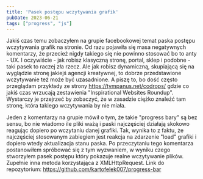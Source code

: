 ```yaml
---
title: 'Pasek postępu wczytywania grafik'
pubDate: 2023-06-21
tags: ["progress", "js"]
---
```


Jakiś czas temu zobaczyłem na grupie facebookowej temat paska postępu wczytywania grafik na stronie.
Od razu pojawiła się masa negatywnych komentarzy, że przecież nigdy takiego się nie powinno stosować bo to anty - UX.
I oczywiście - jak robisz klasyczną stronę, portal, sklep i podobne - taki pasek to raczej zła rzecz. Ale jak robisz dynamiczną, skupiającą się na wyglądzie stronę jakiejś agencji kreatywnej, to dobrze przedstawione wczytywanie też może być uzasadnione. A piszę to, bo dość często przeglądam przykłady ze strony <a href="https://tympanus.net/codrops/">https://tympanus.net/codrops/</a> gdzie co jakiś czas wrzucają zestawienia "Inspirational Websites Roundup". Wystarczy je przejrzeć by zobaczyć, że w zasadzie ciężko znaleźć tam stronę, która takiego wczytywania by nie miała.

Jeden z komentarzy na grupie mówił o tym, że takie "progress bary" są bez sensu, bo nie wiadomo ile pliki ważą i paski najczęściej działają skokowo reagując dopiero po wczytaniu danej grafiki. Tak, wynika to z faktu, że najczęściej stosowanym zabiegiem jest reakcja na zdarzenie "load" grafiki i dopiero wtedy aktualizacja stanu paska. Po przeczytaniu tego komentarza postanowiłem spróbować się z tym wyzwaniem, w wyniku czego stworzyłem pasek postępu który pokazuje realne wczytywanie plików. Zupełnie inna metoda korzystająca z XMLHttpRequest. Link do repozytorium: <a href="https://github.com/kartofelek007/progress-bar">https://github.com/kartofelek007/progress-bar</a>

<!--more-->

